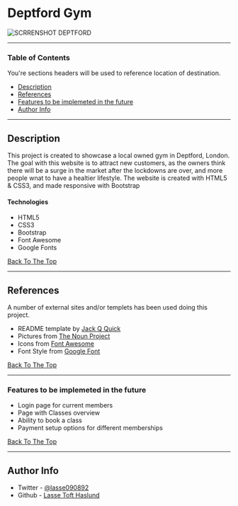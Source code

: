 # Deptford Gym

![SCRRENSHOT DEPTFORD](https://user-images.githubusercontent.com/72796767/104643062-b4541780-56a3-11eb-9e4e-a96dca7ebd76.PNG)

---

### Table of Contents
You're sections headers will be used to reference location of destination.

- [Description](#description)
- [References](#references)
- [Features to be implemeted in the future](#Features-to-be-implemeted-in-the-future)
- [Author Info](#author-info)

---

## Description

This project is created to showcase a local owned gym in Deptford, London.
The goal with this website is to attract new customers, as the owners 
think there will be a surge in the market after the lockdowns are over, and
more people wnat to have a healtier lifestyle.
The website is created with HTML5 & CSS3, and made responsive with Bootstrap 

#### Technologies

- HTML5
- CSS3
- Bootstrap
- Font Awesome
- Google Fonts

[Back To The Top](#Deptford-Gym)

---

## References
A number of external sites and/or templets has been used doing this project.

- README template by [Jack Q Quick](https://github.com/jamesqquick) 
- Pictures from [The Noun Project](https://thenounproject.com/)
- Icons from [Font Awesome](https://fontawesome.com/)
- Font Style from [Google Font](https://fonts.google.com/)

[Back To The Top](#Deptford-Gym)

---
### Features to be implemeted in the future

- Login page for current members 
- Page with Classes overview 
- Ability to book a class
- Payment setup options for different memberships 

[Back To The Top](#Deptford-Gym)

---

## Author Info

- Twitter - [@lasse090892](https://twitter.com/lasse090892)
- Github - [Lasse Toft Haslund](https://github.com/Tofthaslund)